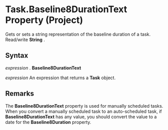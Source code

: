 
# Task.Baseline8DurationText Property (Project)

Gets or sets a string representation of the baseline duration of a task. Read/write  **String** .


## Syntax

 _expression_ . **Baseline8DurationText**

 _expression_ An expression that returns a **Task** object.


## Remarks

The  **Baseline8DurationText** property is used for manually scheduled tasks. When you convert a manually scheduled task to an auto-scheduled task, if **Baseline8DurationText** has any value, you should convert the value to a date for the **Baseline8Duration** property.

